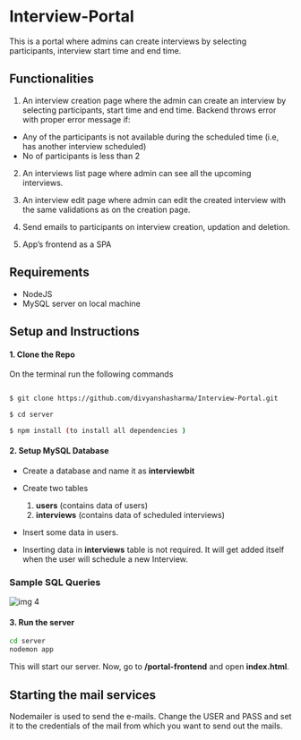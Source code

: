 # Interview-Portal

This is a portal where admins can create interviews by selecting participants, interview start time and end time.


## Functionalities

1. An interview creation page where the admin can create an interview by selecting participants, start time and end time. Backend throws error with proper error message if: 

  * Any of the participants is not available during the scheduled time (i.e, has another interview scheduled)
  * No of participants is less than 2

2. An interviews list page where admin can see all the upcoming interviews.

3. An interview edit page where admin can edit the created interview with the same validations as on the creation page.

4. Send emails to participants on interview creation, updation and deletion.

5. App’s frontend as a SPA


## Requirements

* NodeJS
* MySQL server on local machine

## Setup and Instructions

#### 1. Clone the Repo

On the terminal run the following commands

```sh

$ git clone https://github.com/divyanshasharma/Interview-Portal.git

$ cd server

$ npm install (to install all dependencies )

```
#### 2. Setup MySQL Database

* Create a database and name it as **interviewbit**
* Create two tables 

    1.  **users** (contains data of users) 
    2.  **interviews** (contains data of scheduled interviews)

* Insert some data in users. 
* Inserting data in **interviews** table is not required. It will get added itself when the user will schedule a new Interview.


### Sample SQL Queries

![img 4](https://user-images.githubusercontent.com/68046853/126888702-62ca3445-e8b7-4af2-a394-841c254b0ceb.jpeg)


#### 3. Run the server

```sh
cd server
nodemon app
```

This will start our server. Now, go to **/portal-frontend** and open **index.html**.


## Starting the mail services

Nodemailer is used to send the e-mails. Change the USER and PASS and set it to the credentials of the mail from which you want to send out the mails.

